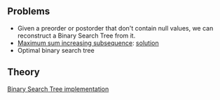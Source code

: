 ## Problems
- Given a preorder or postorder that don't contain null values, we can reconstruct a Binary Search Tree from it.
- [Maximum sum increasing subsequence](https://practice.geeksforgeeks.org/problems/maximum-sum-increasing-subsequence/0): [solution](https://e2718281828459045.wordpress.com/2013/09/06/maximum-sum-increasing-subsequence/)
- Optimal binary search tree

## Theory

[Binary Search Tree implementation](/algorithms-and-data-structures/data-structures/binary-search-tree.cpp)